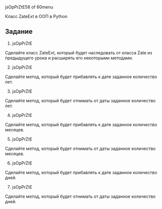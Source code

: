 
jsOpPrZtE58 of 60menu

Класс ZateExt в ООП в Python

## Задание

1. jsOpPrZtE

Сделайте класс ZateExt, который будет наследовать от класса Zate из предыдущего урока и расширять его некоторыми методами.

2. jsOpPrZtE

Сделайте метод, который будет прибавлять к дате заданное количество лет.

3. jsOpPrZtE

Сделайте метод, который будет отнимать от даты заданное количество лет.

4. jsOpPrZtE

Сделайте метод, который будет прибавлять к дате заданное количество месяцев.

5. jsOpPrZtE

Сделайте метод, который будет отнимать от даты заданное количество месяцев.

6. jsOpPrZtE

Сделайте метод, который будет прибавлять к дате заданное количество дней.

7. jsOpPrZtE

Сделайте метод, который будет отнимать от даты заданное количество дней.


